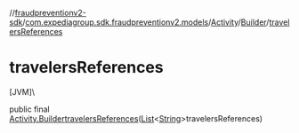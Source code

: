 //[fraudpreventionv2-sdk](../../../../index.md)/[com.expediagroup.sdk.fraudpreventionv2.models](../../index.md)/[Activity](../index.md)/[Builder](index.md)/[travelersReferences](travelers-references.md)

# travelersReferences

[JVM]\

public final [Activity.Builder](index.md)[travelersReferences](travelers-references.md)([List](https://docs.oracle.com/javase/8/docs/api/java/util/List.html)&lt;[String](https://docs.oracle.com/javase/8/docs/api/java/lang/String.html)&gt;travelersReferences)
